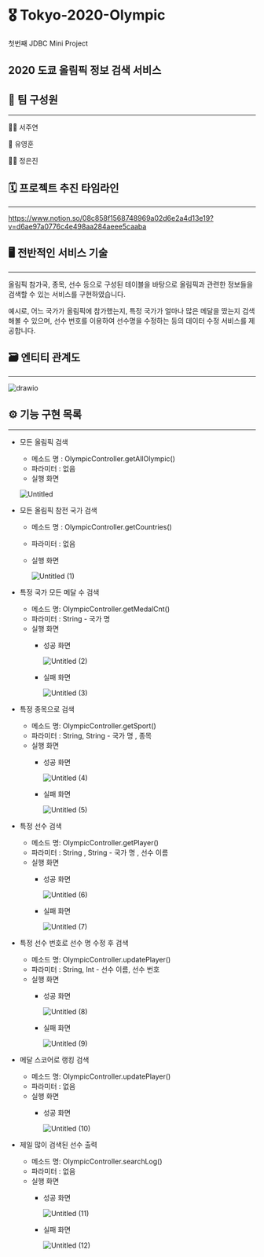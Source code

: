 # 🎖 Tokyo-2020-Olympic
첫번째 JDBC  Mini Project 

2020 도쿄 올림픽 정보 검색 서비스
---

## 👥 팀 구성원

---

🙆‍♀️ 서주연

🙆 유영훈

🙆‍♀️ 정은진

## 🗓️ 프로젝트 추진 타임라인

---

https://www.notion.so/08c858f1568748969a02d6e2a4d13e19?v=d6ae97a0776c4e498aa284aeee5caaba



## 🖥️ 전반적인 서비스 기술

---

올림픽 참가국, 종목, 선수 등으로 구성된 테이블을 바탕으로 올림픽과 관련한 정보들을 검색할 수 있는 서비스를 구현하였습니다.

예시로, 어느 국가가 올림픽에 참가했는지, 특정 국가가 얼마나 많은 메달을 땄는지 검색해볼 수 있으며, 선수 번호를 이용하여 선수명을 수정하는 등의 데이터 수정 서비스를 제공합니다.



## 🗃️ 엔티티 관계도

---

![drawio](https://user-images.githubusercontent.com/84673603/129448703-3bf36955-da32-44fc-8f7b-327366c0b278.jpg)




## ⚙️ 기능 구현 목록

---

- 모든 올림픽 검색
    - 메소드 명 :  OlympicController.getAllOlympic()
    - 파라미터 :  없음
    - 실행 화면
   
    ![Untitled](https://user-images.githubusercontent.com/84673603/129448881-3b8beaf1-9320-442e-b29b-a4d8d40dcc33.png)


- 모든 올림픽 참전 국가 검색
    - 메소드 명 :  OlympicController.getCountries()
    - 파라미터 :  없음
    - 실행 화면

        ![Untitled (1)](https://user-images.githubusercontent.com/84673603/129448894-f30bd748-1437-4723-9aec-b427c3d64c07.png)


- 특정 국가 모든 메달 수 검색
    - 메소드 명: OlympicController.getMedalCnt()
    - 파라미터 : String - 국가 명
    - 실행 화면
        - 성공 화면

            ![Untitled (2)](https://user-images.githubusercontent.com/84673603/129448903-f84ed857-bb7b-4abd-9e09-860c04b3922c.png)


        - 실패 화면

            ![Untitled (3)](https://user-images.githubusercontent.com/84673603/129448906-92b969d3-b1bb-4f50-9f24-1d933614b6e2.png)


- 특정 종목으로 검색
    - 메소드 명: OlympicController.getSport()
    - 파라미터 : String, String - 국가 명 , 종목
    - 실행 화면
        - 성공 화면

            ![Untitled (4)](https://user-images.githubusercontent.com/84673603/129448911-45a15ceb-8739-49c7-97fb-d03dd7b5bc35.png)


        - 실패 화면

            ![Untitled (5)](https://user-images.githubusercontent.com/84673603/129448915-86b174a6-1792-4711-baa7-d8a56f489d7d.png)


- 특정 선수 검색
    - 메소드 명: OlympicController.getPlayer()
    - 파라미터 : String , String  - 국가 명 , 선수 이름
    - 실행 화면
        - 성공 화면

            ![Untitled (6)](https://user-images.githubusercontent.com/84673603/129448919-96ab566e-deb4-4140-b33f-ce24bb4b5ae2.png)


        - 실패 화면

          ![Untitled (7)](https://user-images.githubusercontent.com/84673603/129448923-eec23479-d26d-465a-8692-66ab23618f6c.png)


- 특정 선수 번호로 선수 명 수정 후 검색
    - 메소드 명: OlympicController.updatePlayer()
    - 파라미터 : String, Int - 선수 이름, 선수 번호
    - 실행 화면
        - 성공 화면

            ![Untitled (8)](https://user-images.githubusercontent.com/84673603/129448934-70fa1b60-b243-4810-bddb-990b2df9495e.png)

        - 실패 화면

            ![Untitled (9)](https://user-images.githubusercontent.com/84673603/129448938-ffa4442e-58c3-47cc-9fe5-0583c7e315a5.png)

- 메달 스코어로 랭킹 검색
    - 메소드 명: OlympicController.updatePlayer()
    - 파라미터 : 없음
    - 실행 화면
        - 성공 화면

            ![Untitled (10)](https://user-images.githubusercontent.com/84673603/129448941-65867b30-7412-4582-9df4-0000799ee1e7.png)

- 제일 많이 검색된 선수 출력
    - 메소드 명: OlympicController.searchLog()
    - 파라미터 : 없음
    - 실행 화면
        - 성공 화면

            ![Untitled (11)](https://user-images.githubusercontent.com/84673603/129448944-f9e9555b-ad91-4b42-b451-e1f97ce018f7.png)

        - 실패 화면

            ![Untitled (12)](https://user-images.githubusercontent.com/84673603/129448949-131a10f8-a755-412d-8434-9f6c5d4761f4.png)
